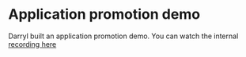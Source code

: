 # Application promotion demo

Darryl built an application promotion demo. You can watch the internal [recording here](https://drive.google.com/file/d/1xokDKJa_6smYE1TipTDtuTOi2sQvQLqA/view?usp=sharing)
